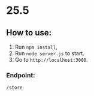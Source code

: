 # 25.5
## How to use: 
1. Run `npm install`,
2. Run `node server.js` to start.
3. Go to `http://localhost:3000`.

### Endpoint: 
`/store`